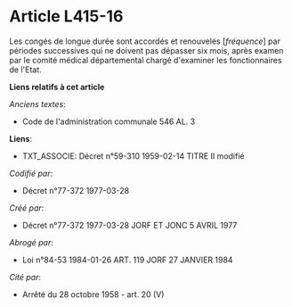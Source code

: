 # Article L415-16

Les congés de longue durée sont accordés et renouvelés [*fréquence*] par périodes successives qui ne doivent pas dépasser six
mois, après examen par le comité médical départemental chargé d'examiner les fonctionnaires de l'Etat.

**Liens relatifs à cet article**

_Anciens textes_:

  - Code de l'administration communale 546 AL. 3

**Liens**:

  - TXT_ASSOCIE: Décret n°59-310 1959-02-14 TITRE II modifié

_Codifié par_:

  - Décret n°77-372 1977-03-28

_Créé par_:

  - Décret n°77-372 1977-03-28 JORF ET JONC 5 AVRIL 1977

_Abrogé par_:

  - Loi n°84-53 1984-01-26 ART. 119 JORF 27 JANVIER 1984

_Cité par_:

  - Arrêté du 28 octobre 1958 - art. 20 (V)
